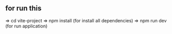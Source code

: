 

## for run this

=> cd vite-project
=> npm install (for install all dependencies)
=> npm run dev (for run application)